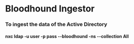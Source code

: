 # Bloodhound Ingestor

### To ingest the data of the Active Directory

#### nxc ldap <ip> -u user -p pass --bloodhound -ns <ns-ip> --collection All
